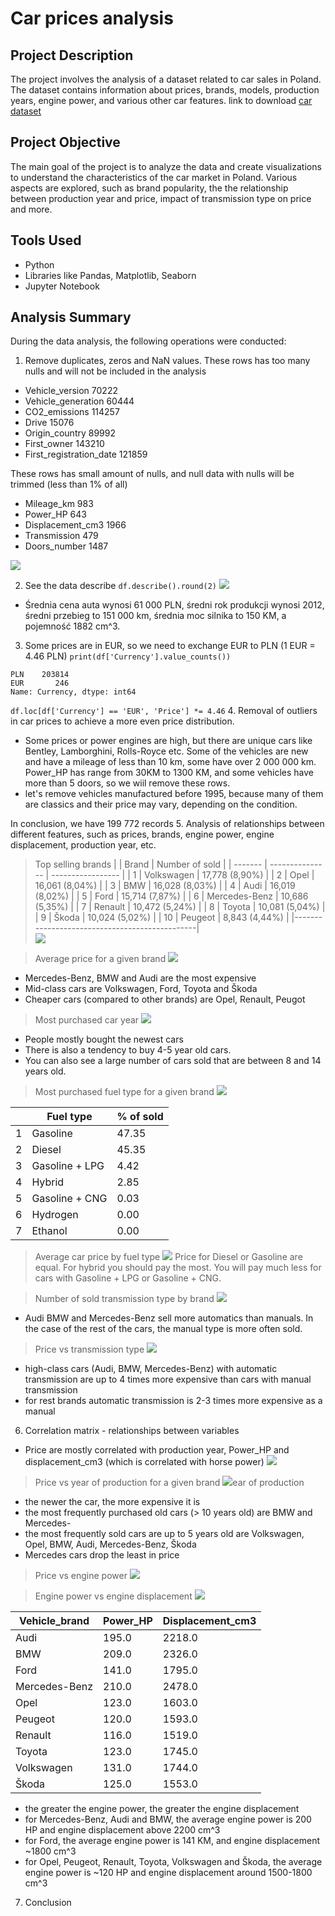 # Car prices analysis

## Project Description

The project involves the analysis of a dataset related to car sales in Poland. The dataset contains information about prices, brands, models, production years, engine power, and various other car features. link to download [car dataset](https://www.kaggle.com/datasets/bartoszpieniak/poland-cars-for-sale-dataset/data)
 

## Project Objective

The main goal of the project is to analyze the data and create visualizations to understand the characteristics of the car market in Poland. Various aspects are explored, such as brand popularity, the the relationship between production year and price, impact of transmission type on price and more.

## Tools Used

- Python
- Libraries like Pandas, Matplotlib, Seaborn
- Jupyter Notebook

## Analysis Summary

During the data analysis, the following operations were conducted:

1. Remove duplicates, zeros and NaN values.
These rows has too many nulls and will not be included in the analysis
- Vehicle_version             70222
- Vehicle_generation          60444
- CO2_emissions              114257
- Drive                       15076
- Origin_country              89992
- First_owner                143210
- First_registration_date    121859

These rows has small amount of nulls, and null data with nulls will be trimmed (less than 1% of all)
- Mileage_km                    983
- Power_HP                      643
- Displacement_cm3             1966
- Transmission                  479
- Doors_number                 1487

![](/images/nulls.png)

2. See the data describe
`df.describe().round(2)`
![](/images/data_describe.png)
- Średnia cena auta wynosi 61 000 PLN, średni rok produkcji wynosi 2012, średni przebieg to 151 000 km, średnia moc silnika to 150 KM, a pojemność 1882 cm^3.

3. Some prices are in EUR, so we need to exchange EUR to PLN (1 EUR = 4.46 PLN)
`print(df['Currency'].value_counts())`
```
PLN    203814
EUR       246
Name: Currency, dtype: int64
```
`df.loc[df['Currency'] == 'EUR', 'Price'] *= 4.46`
4. Removal of outliers in car prices to achieve a more even price distribution.
- Some prices or power engines are high, but there are unique cars like Bentley, Lamborghini, Rolls-Royce etc. Some of the vehicles are new and have a mileage of less than 10 km, some have over 2 000 000 km. Power_HP has range from 30KM to 1300 KM, and some vehicles have more than 5 doors, so we wiil remove these rows.
- let's remove vehicles manufactured before 1995, because many of them are classics and their price may vary, depending on the condition.

In conclusion, we have 199 772 records
5. Analysis of relationships between different features, such as prices, brands, engine power, engine displacement, production year, etc.
> Top selling brands
|         | Brand           | Number of sold    |
| ------- | --------------- | ----------------- |
| 1       | Volkswagen      | 17,778  (8,90%)   |
| 2       | Opel            | 16,061  (8,04%)   |
| 3       | BMW             | 16,028  (8,03%)   |
| 4       | Audi            | 16,019  (8,02%)   |
| 5       | Ford            | 15,714  (7,87%)   |
| 6       | Mercedes-Benz   | 10,686  (5,35%)   |
| 7       | Renault         | 10,472  (5,24%)   |
| 8       | Toyota          | 10,081  (5,04%)   |
| 9       | Škoda           | 10,024  (5,02%)   |
| 10      | Peugeot         | 8,843   (4,44%)   | 
|-----------------------------------------------|	
![](/images/sales_number_brands.png)

> Average price for a given brand
![](/images/most_expensive_brand.png)
- Mercedes-Benz, BMW and Audi are the most expensive
- Mid-class cars are Volkswagen, Ford, Toyota and Škoda 
- Cheaper cars (compared to other brands) are Opel, Renault, Peugot

> Most purchased car year
![](/images/most_purchased_car_year.png)
- People mostly bought the newest cars
- There is also a tendency to buy 4-5 year old cars.
- You can also see a large number of cars sold that are between 8 and 14 years old.

> Most purchased fuel type for a given brand
![](/images/top10brand_car_sold_by_fuel_type.png)

|         | Fuel type       | % of sold   |
| ------- | --------------- | ------------|
| 1       | Gasoline        |   47.35     |
| 2       | Diesel          |   45.35     |
| 3       | Gasoline + LPG  |    4.42     |
| 4       | Hybrid          |    2.85     |
| 5       | Gasoline + CNG  |    0.03     |
| 6       | Hydrogen        |    0.00     |
| 7       | Ethanol         |    0.00     |


> Average car price by fuel type
![](/images/top10_car_price_fuel_type.png)
Price for Diesel or Gasoline are equal. For hybrid you should pay the most. You will pay much less for cars with Gasoline + LPG or Gasoline + CNG.

> Number of sold transmission type by brand
![](/images/top10_count_transmission_type.png)
- Audi BMW and Mercedes-Benz sell more automatics than manuals. In the case of the rest of the cars, the manual type is more often sold.

> Price vs transmission type
![](/images/top10_car_price_transmission_type.png)
- high-class cars (Audi, BMW, Mercedes-Benz) with automatic transmission are up to 4 times more expensive than cars with manual transmission
- for rest brands automatic transmission is 2-3 times more expensive as a manual

6. Correlation matrix - relationships between variables
- Price are mostly correlated with production year, Power_HP and displacement_cm3 (which is correlated with horse power)
![](/images/corr_matrix)

> Price vs year of production for a given brand
![](/images/top10brand_price_vs_year_production.png)ear of production
- the newer the car, the more expensive it is
- the most frequently purchased old cars (> 10 years old) are BMW and Mercedes-
- the most frequently sold cars are up to 5 years old are Volkswagen, Opel, BMW, Audi, Mercedes-Benz, Škoda
- Mercedes cars drop the least in price
> Price vs engine power
![](/images/top10brand_price_vs_horse_power.png)

> Engine power vs engine displacement
![](/images/top10brand_engine_power_vs_engine_displacement.png)

| Vehicle_brand   | Power_HP | Displacement_cm3 |
| --------------- | -------- | -----------------|
| Audi            | 195.0    | 2218.0           |
| BMW             | 209.0    | 2326.0           |
| Ford            | 141.0    | 1795.0           |
| Mercedes-Benz   | 210.0    | 2478.0           |
| Opel            | 123.0    | 1603.0           |
| Peugeot         | 120.0    | 1593.0           |
| Renault         | 116.0    | 1519.0           |
| Toyota          | 123.0    | 1745.0           |
| Volkswagen      | 131.0    | 1744.0           |
| Škoda           | 125.0    | 1553.0           |


- the greater the engine power, the greater the engine displacement
- for Mercedes-Benz, Audi and BMW, the average engine power is 200 HP and engine displacement above 2200 cm^3
- for Ford, the average engine power is 141 KM, and engine displacement  ~1800 cm^3
- for Opel, Peugeot, Renault, Toyota, Volkswagen and Škoda, the average engine power is ~120 HP and engine displacement around 1500-1800 cm^3
7. Conclusion


